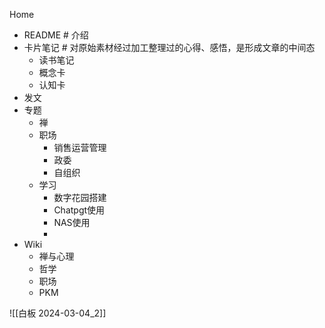 ---
---

Home
  - README # 介绍
  - 卡片笔记 # 对原始素材经过加工整理过的心得、感悟，是形成文章的中间态
	  - 读书笔记
	  - 概念卡
	  - 认知卡
  - 发文
  - 专题
    - 禅
    - 职场
	    - 销售运营管理
	    - 政委
	    - 自组织
    - 学习
	    - 数字花园搭建
	    - Chatpgt使用
	    - NAS使用
	    - 
- Wiki
	- 禅与心理
	- 哲学
	- 职场
	- PKM



![[白板 2024-03-04_2]]

